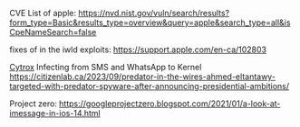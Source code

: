 CVE List of apple:
https://nvd.nist.gov/vuln/search/results?form_type=Basic&results_type=overview&query=apple&search_type=all&isCpeNameSearch=false

fixes of in the iwld exploits:
https://support.apple.com/en-ca/102803


[Cytrox](Offensive%20Security%20Private%20Companies/Cytrox.md) Infecting from SMS and WhatsApp to Kernel
https://citizenlab.ca/2023/09/predator-in-the-wires-ahmed-eltantawy-targeted-with-predator-spyware-after-announcing-presidential-ambitions/



Project zero:
https://googleprojectzero.blogspot.com/2021/01/a-look-at-imessage-in-ios-14.html
